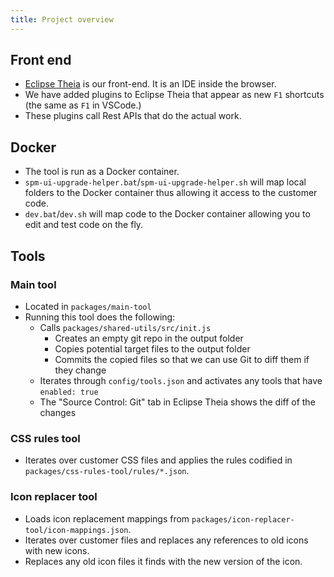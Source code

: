 ```yaml
---
title: Project overview
---
```


## Front end

- [Eclipse Theia](https://theia-ide.org/) is our front-end. It is an IDE inside the browser.
- We have added plugins to Eclipse Theia that appear as new `F1` shortcuts (the same as `F1` in VSCode.)
- These plugins call Rest APIs that do the actual work.

## Docker

- The tool is run as a Docker container.
- `spm-ui-upgrade-helper.bat`/`spm-ui-upgrade-helper.sh` will map local folders to the Docker container thus allowing it access to the customer code.
- `dev.bat`/`dev.sh` will map code to the Docker container allowing you to edit and test code on the fly.

## Tools

### Main tool

- Located in `packages/main-tool`
- Running this tool does the following:
    - Calls `packages/shared-utils/src/init.js`
        - Creates an empty git repo in the output folder
        - Copies potential target files to the output folder
        - Commits the copied files so that we can use Git to diff them if they change
    - Iterates through `config/tools.json` and activates any tools that have `enabled: true`
    - The "Source Control: Git" tab in Eclipse Theia shows the diff of the changes

### CSS rules tool

- Iterates over customer CSS files and applies the rules codified in `packages/css-rules-tool/rules/*.json`.

### Icon replacer tool

- Loads icon replacement mappings from `packages/icon-replacer-tool/icon-mappings.json`.
- Iterates over customer files and replaces any references to old icons with new icons.
- Replaces any old icon files it finds with the new version of the icon.
